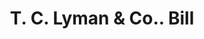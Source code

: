 ---
doi: 10.7916/D8BP1DW1
date_other: '1860'
date_other_textual: 1860-1869
form: printed ephemera
genre:
- Invoices
name:
- T. C. Lyman & Co.
object_in_context_url: https://biggert.cul.columbia.edu/items/view/ave_biggert_01126
subject_hierarchical_geographic:
- New York, New York, United States
subject_name:
- T. C. Lyman & Co.
title: T. C. Lyman & Co.. Bill
sort_title: T. C. Lyman & Co.. Bill
call_number: ave_biggert_01126
coordinates:
- 40.71277777777778,-74.00583333333333
pid: ave_biggert_01126
identifiers: ave_biggert_01126
canvas_id: ldpd:396391
permalink: "/items/ave_biggert_01126/"
layout: iiif-image-page
---